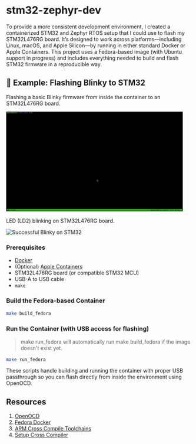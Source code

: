 # stm32-zephyr-dev

To provide a more consistent development environment, I created a containerized STM32 and 
Zephyr RTOS setup that I could use to flash my STM32L476RG board. It’s designed to work 
across platforms—including Linux, macOS, and Apple Silicon—by running in either standard 
Docker or Apple Containers. This project uses a Fedora-based image (with Ubuntu support 
in progress) and includes everything needed to build and flash STM32 firmware in a 
reproducible way.

## 🔦 Example: Flashing Blinky to STM32

Flashing a basic Blinky firmware from inside the container to an STM32L476RG board.

![Flash Blinky on STM32](assets/blinky-flash-demo.gif)

LED (LD2) blinking on STM32L476RG board.

![Successful Blinky on STM32](assets/blinky-demo.gif)

### Prerequisites

- [Docker](https://www.docker.com/)
- (Optional) [Apple Containers](https://developer.apple.com/documentation/applecontainers)
- STM32L476RG board (or compatible STM32 MCU)
- USB-A to USB cable
- `make`

### Build the Fedora-based Container

```bash
make build_fedora
```

### Run the Container (with USB access for flashing)
> make run_fedora will automatically run make build_fedora if the image doesn't exist yet.

```bash
make run_fedora
```

These scripts handle building and running the container with proper USB passthrough so you can flash directly from inside the environment using OpenOCD.

## Resources
1. [OpenOCD](https://openocd.org/)
2. [Fedora Docker](https://hub.docker.com/_/fedora)
3. [ARM Cross Compile Toolchains](https://developer.arm.com/downloads/-/arm-gnu-toolchain-downloads)
4. [Setup Cross Compiler](https://freeelectron.ro/arm-cross-compiler-tutorial-stm32/)

